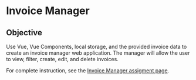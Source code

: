 # Invoice Manager

## Objective
Use Vue, Vue Components, local storage, and the provided invoice data to create an invoice manager web application. The manager will allow the user to view, filter, create, edit, and delete invoices. 

For complete instruction, see the [Invoice Manager assigment page](https://imdac.github.io/mtm6404/assignments/invoice-manager.html).

